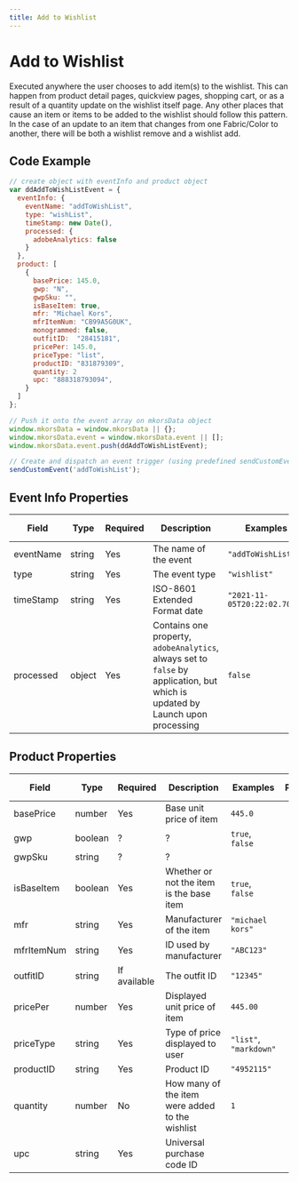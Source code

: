 ```yaml
---
title: Add to Wishlist
---
```


# Add to Wishlist
Executed anywhere the user chooses to add item(s) to the wishlist. This can happen from product detail pages, quickview pages, shopping cart, or as a result of a quantity update on the wishlist itself page. Any other places that cause an item or items to be added to the wishlist should follow this pattern. In the case of an update to an item that changes from one Fabric/Color to another, there will be both a wishlist remove and a wishlist add.

## Code Example

```javascript
// create object with eventInfo and product object
var ddAddToWishListEvent = {
  eventInfo: {
    eventName: "addToWishList",
    type: "wishList",
    timeStamp: new Date(),
    processed: {
      adobeAnalytics: false
    }
  },
  product: [
    {
      basePrice: 145.0,
      gwp: "N",
      gwpSku: "",
      isBaseItem: true,
      mfr: "Michael Kors",
      mfrItemNum: "CB99A5G0UK",
      monogrammed: false,
      outfitID:  "28415181",
      pricePer: 145.0,
      priceType: "list",
      productID: "831879309",
      quantity: 2 
      upc: "888318793094",
    }
  ]
};

// Push it onto the event array on mkorsData object
window.mkorsData = window.mkorsData || {};
window.mkorsData.event = window.mkorsData.event || [];
window.mkorsData.event.push(ddAddToWishListEvent);

// Create and dispatch an event trigger (using predefined sendCustomEvent function)
sendCustomEvent('addToWishList');
```

## Event Info Properties
|Field|Type|Required|Description|Examples|Pattern|Min Length|Max Length|Min|Max|Multiple Of|
|-----|----|--------|-----------|--------|-------|----------|----------|---|---|-----------|
|eventName|string|Yes|The name of the event|`"addToWishList"`|
|type|string|Yes|The event type|`"wishlist"`|
|timeStamp|string|Yes|ISO-8601 Extended Format date|`"2021-11-05T20:22:02.707Z"`|
|processed|object|Yes|Contains one property, `adobeAnalytics`, always set to `false` by application, but which is updated by Launch upon processing|`false`|

## Product Properties
|Field|Type|Required|Description|Examples|Pattern|Min Length|Max Length|Min|Max|Multiple Of|
|-----|----|--------|-----------|--------|-------|----------|----------|---|---|-----------|
|basePrice|number|Yes|Base unit price of item|`445.0`|
|gwp|boolean|?|?|`true`, `false`
|gwpSku|string|?|?|
|isBaseItem|boolean|Yes|Whether or not the item is the base item|`true`, `false`|
|mfr|string|Yes|Manufacturer of the item|`"michael kors"`|
|mfrItemNum|string|Yes|ID used by manufacturer|`"ABC123"`|
|outfitID|string|If available|The outfit ID|`"12345"`|
|pricePer|number|Yes|Displayed unit price of item|`445.00`|
|priceType|string|Yes|Type of price displayed to user|`"list"`, `"markdown"`|
|productID|string|Yes|Product ID|`"4952115"`|
|quantity|number|No|How many of the item were added to the wishlist|`1`|
|upc|string|Yes|Universal purchase code ID|